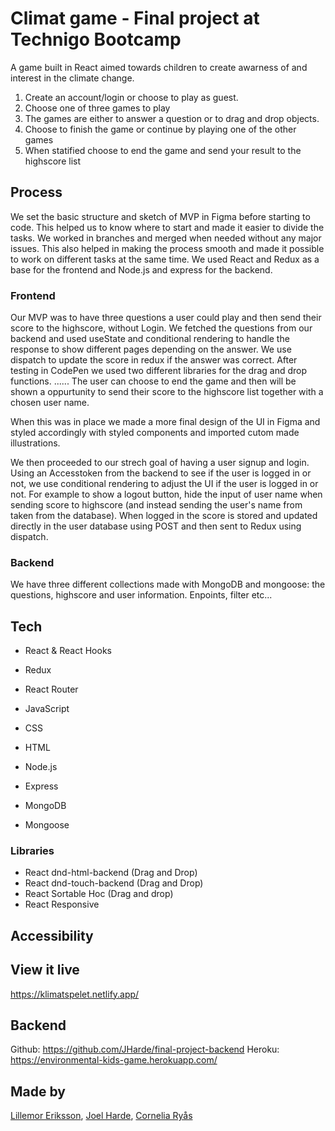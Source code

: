 # Climat game - Final project at Technigo Bootcamp
A game built in React aimed towards children to create awarness of and interest in the climate change. 

1. Create an account/login or choose to play as guest. 
2. Choose one of three games to play
3. The games are either to answer a question or to drag and drop objects.
4. Choose to finish the game or continue by playing one of the other games
5. When statified choose to end the game and send your result to the highscore list

## Process
We set the basic structure and sketch of MVP in Figma before starting to code. This helped us to know where to start and made it easier to divide the tasks.
We worked in branches and merged when needed without any major issues. This also helped in making the process smooth and made it possible to work on different tasks at the same time. We used React and Redux as a base for the frontend and Node.js and express for the backend. 

### Frontend
Our MVP was to have three questions a user could play and then send their score to the highscore, without Login. 
We fetched the questions from our backend and used useState and conditional rendering to handle the response to show different pages depending on the answer.
We use dispatch to update the score in redux if the answer was correct.
After testing in CodePen we used two different libraries for the drag and drop functions. ......
The user can choose to end the game and then will be shown a oppurtunity to send their score to the highscore list together with a chosen user name. 

When this was in place we made a more final design of the UI in Figma and styled accordingly with styled components and imported cutom made illustrations. 

We then proceeded to our strech goal of having a user signup and login. Using an Accesstoken from the backend to see if the user is logged in or not, we use conditional rendering to adjust the UI if the user is logged in or not. For example to show a logout button, hide the input of user name when sending score to highscore (and instead sending the user's name from taken from the database). When logged in the score is stored and updated directly in the user database using POST and then sent to Redux using dispatch.

### Backend
We have three different collections made with MongoDB and mongoose: the questions, highscore and user information. 
Enpoints, filter etc...

## Tech
- React & React Hooks
- Redux
- React Router
- JavaScript
- CSS
- HTML

- Node.js
- Express
- MongoDB
- Mongoose

### Libraries
- React dnd-html-backend (Drag and Drop)
- React dnd-touch-backend (Drag and Drop)
- React Sortable Hoc (Drag and drop)
- React Responsive

## Accessibility

## View it live
https://klimatspelet.netlify.app/

## Backend 
Github: https://github.com/JHarde/final-project-backend
Heroku: https://environmental-kids-game.herokuapp.com/

## Made by
[Lillemor Eriksson](https://github.com/LillanEriksson), [Joel Harde](https://github.com/JHarde), [Cornelia Ryås](https://github.com/Corneliaryas)
